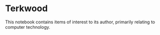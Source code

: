# Terkwood

This notebook contains items of interest to its author, primarily relating to computer technology.
